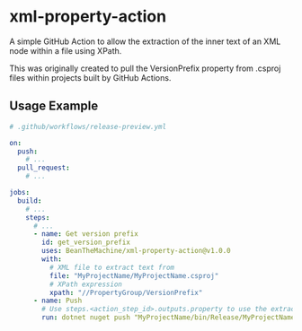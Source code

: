 # xml-property-action
A simple GitHub Action to allow the extraction of the inner text of an XML node within a file using XPath.

This was originally created to pull the VersionPrefix property from .csproj files within projects built by GitHub Actions.

## Usage Example
```yaml
# .github/workflows/release-preview.yml

on:
  push:
    # ...
  pull_request:
    # ...

jobs:
  build:
    # ...
    steps:
      # ...
      - name: Get version prefix
        id: get_version_prefix
        uses: BeanTheMachine/xml-property-action@v1.0.0
        with:
          # XML file to extract text from
          file: "MyProjectName/MyProjectName.csproj"
          # XPath expression
          xpath: "//PropertyGroup/VersionPrefix"
      - name: Push
        # Use steps.<action_step_id>.outputs.property to use the extracted text in another step
        run: dotnet nuget push "MyProjectName/bin/Release/MyProjectName.${{steps.get_version_prefix.outputs.property}}-${{github.ref_name}}-${{github.run_number}}.nupkg" --source "https://nuget.pkg.github.com/MyUsername/index.json" --api-key ${{secrets.MY_ACCESS_TOKEN}}
```
